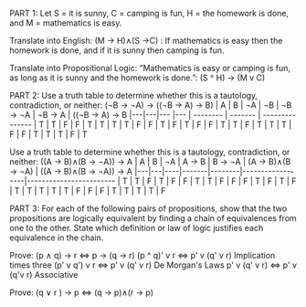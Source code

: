 PART 1:
Let S = it is sunny, C = camping is fun, H = the homework is
done, and M = mathematics is easy.

  Translate into English: (M → H)∧(S →C) : 
      If mathematics is easy then the homework is done, and if it is sunny then camping is fun.
  
  Translate into Propositional Logic: “Mathematics is easy or camping is fun, as long as it is sunny and the homework is done.”: 
      (S ^ H) -> (M v C)
     
PART 2:
Use a truth table to determine whether this is a tautology, contradiction, or neither: (¬B → ¬A) → ((¬B → A) → B)
  | A | B | ¬A | ¬B | ¬B -> ¬A | ¬B -> A | ((¬B -> A) -> B
  |---|---|--- |--- | -------- | ------- | ---------------
  | T | T | F  | F  | T        |  T      |  T
  | T | F | F  | T  | F        |  T      |  F
  | F | T | T  | F  | T        |  T      |  T
  | F | F | T  | T  | T        |  F      |  T
  
  
 Use a truth table to determine whether this is a tautology, contradiction, or neither: ((A → B)∧(B → ¬A)) → A
   | A | B | ¬A | A → B | B → ¬A | (A → B)∧(B → ¬A) | ((A → B)∧(B → ¬A)) → A
   |---|---|----|-------|--------|------------------|------------------------
   | T | T | F  | T     | F      |  F               |  T
   | T | F | F  | F     | T      |  F               |  T
   | F | T | T  | T     | T      |  T               |  F
   | F | F | T  | T     | T      |  T               |  F
   
PART 3:
For each of the following pairs of propositions, show that the
two propositions are logically equivalent by finding a chain of equivalences from one
to the other. State which definition or law of logic justifies each equivalence in the
chain.

Prove:  (p ∧ q) → r    <=>   p → (q → r)
        (p ^ q)' v r   <=>   p' v (q' v r)     Implication times three
        (p' v q') v r  <=>   p' v (q' v r)     De Morgan's Laws
        p' v (q' v r)  <=>   p' v (q'v r)      Associative
        
Prove: (q ∨ r ) → p    <=>   (q → p)∧(r → p)
        
